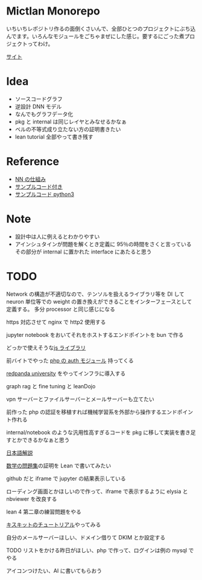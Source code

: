 # Mictlan Monorepo

いちいちレポジトリ作るの面倒くさいんで、全部ひとつのプロジェクトにぶち込んでます。いろんなモジュールをごちゃまぜにした感じ。要するにごった煮プロジェクトってわけ。

[サイト](https://mictlan.share.zrok.io/phpdemo/index.php)

# Idea

- ソースコードグラフ
- 逆設計 DNN モデル
- なんでもグラフデータ化
- pkg と internal は同じレイヤとみなせるかなぁ
- ベルの不等式成り立たない方の証明書きたい
- lean tutorial 全部やって書き残す

# Reference

- [NN の仕組み](https://www.3blue1brown.com/topics/neural-networks)
- [サンプルコード付き](http://neuralnetworksanddeeplearning.com/chap1.html)
- [サンプルコード python3](https://github.com/unexploredtest/neural-networks-and-deep-learning)

# Note

- 設計中は人に例えるとわかりやすい
- アインシュタインが問題を解くとき定義に 95％の時間をさくと言っている
  その部分が internal に置かれた interface にあたると思う

# TODO

Network の構造が不適切なので、テンソルを扱えるライブラリ等を DI して
neuron 単位等での weight の置き換えができることをインターフェースとして定義する。
多分 processor と同じ感じになる

https 対応させて nginx で http2 使用する

jupyter notebook をおいてそれをホストするエンドポイントを bun で作る

どっかで使えそうな[js ライブラリ](https://github.com/statelyai/xstate)

前バイトでやった [php の auth モジュール](https://github.com/SpicyIslandFruits/koemade) 持ってくる

[redpanda university](https://university.redpanda.com/) をやってインフラに導入する

graph rag と fine tuning と leanDojo

vpn サーバーとファイルサーバーとメールサーバーも立てたい

前作った php の認証を移植すれば機械学習系を外部から操作するエンドポイント作れる

internal/notebook のような汎用性高すぎるコードを pkg に移して実装を書き足すとかできるかなぁと思う

[日本語解説](https://lean-ja.github.io/lean-by-example/)

[数学の問題集](https://artofproblemsolving.com/wiki/index.php/AMC_12_Problems_and_Solutions)の証明を Lean で書いてみたい

github だと iframe で jupyter の結果表示している

ローディング画面とかほしいので作って、iframe で表示するように elysia と nbviewer を改良する

lean 4 第二章の練習問題をやる

[キスキットのチュートリアル](https://youtu.be/0RPFWZj7Jm0?si=PM7WxTkXPc4rgVvw)やってみる

自分のメールサーバーほしい、ドメイン借りて DKIM とか設定する

TODO リストをかける昨日がほしい、php で作って、ログインは例の mysql でやる

アイコンつけたい、AI に書いてもらおう
